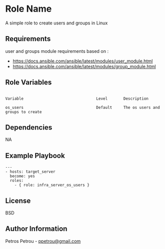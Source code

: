 Role Name
=========

A simple role to create users and groups in Linux

Requirements
------------

user and groups module requirements based on :

* https://docs.ansible.com/ansible/latest/modules/user_module.html
* https://docs.ansible.com/ansible/latest/modules/group_module.html

Role Variables
--------------

```

Variable                                Level       Description                                                         

os_users                                Default     The os users and groups to create

```


Dependencies
------------

NA

Example Playbook
----------------

```
---
- hosts: target_server
  become: yes
  roles:
    - { role: infra_server_os_users } 
```   

License
-------

BSD

Author Information
------------------

Petros Petrou - ppetrou@gmail.com
